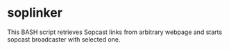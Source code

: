 soplinker
=========

This BASH script retrieves Sopcast links from arbitrary webpage and starts sopcast broadcaster with selected one. 
